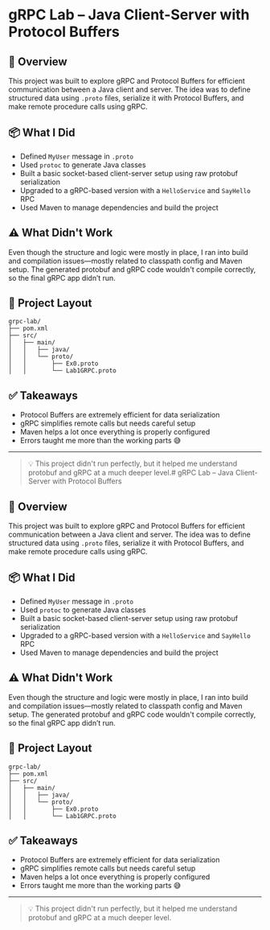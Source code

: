 # gRPC Lab – Java Client-Server with Protocol Buffers

## 🧪 Overview

This project was built to explore gRPC and Protocol Buffers for efficient communication between a Java client and server. The idea was to define structured data using `.proto` files, serialize it with Protocol Buffers, and make remote procedure calls using gRPC.

## 📦 What I Did

- Defined `MyUser` message in `.proto`
- Used `protoc` to generate Java classes
- Built a basic socket-based client-server setup using raw protobuf serialization
- Upgraded to a gRPC-based version with a `HelloService` and `SayHello` RPC
- Used Maven to manage dependencies and build the project

## ⚠️ What Didn't Work

Even though the structure and logic were mostly in place, I ran into build and compilation issues—mostly related to classpath config and Maven setup. The generated protobuf and gRPC code wouldn't compile correctly, so the final gRPC app didn’t run.

## 📁 Project Layout

```
grpc-lab/
├── pom.xml
├── src/
│   ├── main/
│   │   ├── java/
│   │   └── proto/
│   │       ├── Ex0.proto
│   │       └── Lab1GRPC.proto
```

## ✅ Takeaways

- Protocol Buffers are extremely efficient for data serialization
- gRPC simplifies remote calls but needs careful setup
- Maven helps a lot once everything is properly configured
- Errors taught me more than the working parts 😅

---

> 💡 This project didn't run perfectly, but it helped me understand protobuf and gRPC at a much deeper level.# gRPC Lab – Java Client-Server with Protocol Buffers

## 🧪 Overview

This project was built to explore gRPC and Protocol Buffers for efficient communication between a Java client and server. The idea was to define structured data using `.proto` files, serialize it with Protocol Buffers, and make remote procedure calls using gRPC.

## 📦 What I Did

- Defined `MyUser` message in `.proto`
- Used `protoc` to generate Java classes
- Built a basic socket-based client-server setup using raw protobuf serialization
- Upgraded to a gRPC-based version with a `HelloService` and `SayHello` RPC
- Used Maven to manage dependencies and build the project

## ⚠️ What Didn't Work

Even though the structure and logic were mostly in place, I ran into build and compilation issues—mostly related to classpath config and Maven setup. The generated protobuf and gRPC code wouldn't compile correctly, so the final gRPC app didn’t run.

## 📁 Project Layout

```
grpc-lab/
├── pom.xml
├── src/
│   ├── main/
│   │   ├── java/
│   │   └── proto/
│   │       ├── Ex0.proto
│   │       └── Lab1GRPC.proto
```

## ✅ Takeaways

- Protocol Buffers are extremely efficient for data serialization
- gRPC simplifies remote calls but needs careful setup
- Maven helps a lot once everything is properly configured
- Errors taught me more than the working parts 😅

---

> 💡 This project didn't run perfectly, but it helped me understand protobuf and gRPC at a much deeper level.